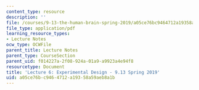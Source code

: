 ```yaml
---
content_type: resource
description: ''
file: /courses/9-13-the-human-brain-spring-2019/a05ce76bc9464712a19358a59aeb8a1b_MIT9_13S19_L06.pdf
file_type: application/pdf
learning_resource_types:
- Lecture Notes
ocw_type: OCWFile
parent_title: Lecture Notes
parent_type: CourseSection
parent_uid: f014227a-2f08-924a-01a9-a9923a4e94f8
resourcetype: Document
title: 'Lecture 6: Experimental Design - 9.13 Spring 2019'
uid: a05ce76b-c946-4712-a193-58a59aeb8a1b
---
```

